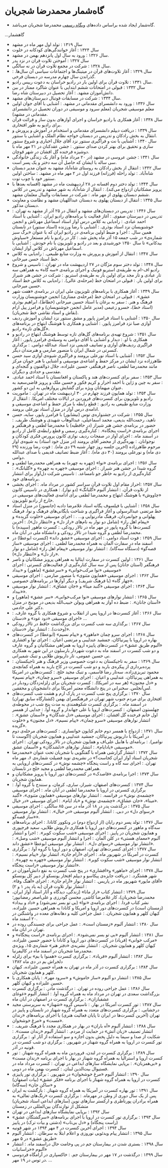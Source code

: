 # گاه‌شمار محمدرضا شجریان

- گاه‌شمار ایجاد شده براساس داده‌های [وبگاه رسمی](https://mohammadrezashajarian.com/%d9%85%d8%ad%d9%85%d8%af%d8%b1%d8%b6%d8%a7-%d8%b4%d8%ac%d8%b1%db%8c%d8%a7%d9%86/) محمدرضا شجریان می‌باشد.

...گاهشمار
- سال ۱۳۱۹
  : تولد اول مهر ماه در مشهد
- سال ۱۳۲۴
  : آغاز خوانندگی‌های کودکانه در خلوت
- سال ۱۳۲۶
  : ورود به سال اول پانزدهم بهمن در مشهد.
- سال ۱۳۲۷
  : آموختن تلاوت قران در نزد پدر
- سال ۱۳۲۸
  : شرکت در مجمع تلاوت قرآن در نه سالگی.
- سال ۱۳۲۹
  : آغاز تلاوت‌های قرآن در میتینگ‌ها و اجتماعات سیاسی آن سال‌ها.
  : گذراندن سال چهارم مدرسه در دبستان فرخی.
- سال ۱۳۳۱
  : تلاوت قرآن برای اولین بار در رادیو خراسان به دعوت رییس رادیو.
- سال ۱۳۳۲
  : قبولی در امتحانات ششم ابتدایی با عنوان شاگرد ممتاز در بین دانش‌آموزان مشهد.
  : آغاز تحصیل در دبیرستان شاه رضا.
- سال ۱۳۳۴
  : شرکت در مسابقات فوتبال دبیرستان‌های مشهد.
- سال ۱۳۳۶
  : ورود به دانشسرای مقدماتی در مشهد.
  : آشنایی با آقای جوان اولین معلم موسیقی شجریان (معلم سرود و موسیقی در دوران تحصیل در دانشسرای مقدماتی در مشهد).
- سال ۱۳۳۸
  : آغاز همکاری با رادیو خراسان و اجرای آوازهای بدون ساز و قرائت قرآن برای رادیو به طور افتخاری.
- سال ۱۳۳۹
  : دریافت دیپلم دانشسرای مقدماتی و استخدام در آموزش و پرورش و انتقال به بخش رادکان و تدریس در دبستان خواجه نظام الملک و آشنایی با سنتور.
- سال ۱۳۴۰
  : آشنایی با نت و فراگیری سنتور نزد آقای جلال اخباری و شروع سنتور سازی و تحقیق برای بهتر کردن صدای سنتور.
  : جشن عقدکنان در ۲۱ مهر ماه با دوشیزه فرخنده گل افشان در شهر قوچان.
- سال ۱۳۴۱
  : جشن عروسی در مشهد (در ۲۰ مرداد ماه) و آغاز یک زندگی خانوادگی سی ساله با ایشان که حاصل آن سه دختر و یک پسر است.
- سال ۱۳۴۲
  : انتقال از بخش رادکان به روستای شاه‌آباد مشهد به عنوان مدیر دبستان شاه‌آباد.
  : تولد راحله (فرزانه) فرزند اول در ۲ مهر ماه در مشهد.
  : ساختن اولین سنتور خود با چوب توت.
- سال ۱۳۴۴
  : تولد دختر دوم افسانه در ۲۸ اردیبهشت ماه در مشهد (افسانه بعدها با پرویز مشکاتیان ازدواج می‌کند).
  : انتقال از شاه‌آباد به شهر مشهد و تدریس در کلاس ششم دبستان پهلوی از مهر ماه.
  : شرکت در مسابقات والیبال معلمان مشهد.
- سال ۱۳۴۵
  : انتقال از دبستان پهلوی به دبستان عبداللهیان مشهد و نظامت و معاونت دبستان مذکور.
- سال ۱۳۴۶
  : تدریس در دبستان‌های مشهد و انتقال در ۲۵ آذر از مشهد به تهران.
  : تدریس در دبیرستان صفوی.
  : آغاز فعالیت با برنامه‌های رادیو ایران.
  : آشنایی با استاد احمد عبادی.
  : راه‌یابی به کلاس درس آواز استاد اسماعیل مهرتاش و انجمن خوشنویسان نزد استاد بوذری.
  : آشنایی با رضا ورزنده (استاد سنتور) در تابستان همین سال.
  : اجرا و ضبط اولین برنامه‌ی در رادیو ایران که با عنوان «برگ سبز شماره‌ی» در شب جمعه ۱۵ آذر ماه پخش شد.
  : کار در رادیو با نام مستعار «سیاوش بیدکانی» تا سال ۱۳۵۰ خورشیدی و بعد در رادیو و تلویزیون با نام خودش.
  : آشنایی با اسماعیل مهرتاش در کلاس آواز ایشان.
- سال ۱۳۴۷
  : انتقال از آموزش و پرورش به وزارت منابع طبیعی.
  : راه‌یابی به کلاس خط استاد حسن میرخانی.
- سال ۱۳۴۸
  : تولد دختر سوم مژگان در ۲۷ اردیبهشت ماه در تهران.
  : تاسیس و شروع رادیو اف-ام به طریقه‌ی استریو فونیک و اجرای برنامه‌ی «سه گاه» به همراهی سه تار عبادی و تار مجد برای اولین بار به طریقه‌ی استریو.
  : شرکت در جشن هنر شیراز برای اولین بار.
  : قبولی در امتحان خط (مرحله‌ی عالی).
  : راه‌یابی به کلاس خط استاد حسین میرخانی.
- سال ۱۳۴۹
  : آغاز همکاری با برنامه‌های تلویزیون ملی ایران در برنامه‌ی «هفت شهر عشق».
  : قبولی در امتحان خط (مرحله‌ی ممتازی) انجمن خوشنویسان وزارت فرهنگ و هنر.
  : سفر به برغان با استاد حسین میرخانی (خطاط)، ابراهیم بوذری (استاد خط)، خسرو زعیمی (مدیر عامل انجمن خوشنویسان) و فرامرز پیل ارام (نقاش و استاد نقاشی خط شجریان).
- سال ۱۳۵۰
  : آشنایی با استاد فرامرز پایور و مشق سنتور نزد ایشان و آموزش ردیف آوازی صبا نزد فرامرز پایور.
  : آشنایی و همکاری با هوشنگ ابتهاج در برنامه‌های «گل‌های تازه» رادیو.
- سال ۱۳۵۱
  : شروع تهیه‌ی برنامه‌های گل‌های تازه توسط هوشنگ ابتهاج در رادیو و همکاری با او.
  : دیدار و آشنایی با آقای دوامی به وسیله‌ی فرامرز پایور.
  : آغاز فراگیری ردیف‌های آوازی و تصانیف قدیمی نزد استاد عبدالله دوامی.
  : برگذاری کنسرتی در شمال ایران با منصور صارمی و هنرمندان دیگر.
- سال ۱۳۵۲
  : آشنایی با استاد نورعلی برومند و فراگیری شیوه‌ی آوازی سید حسن طاهرزاده نزد ایشان در مرکز حفظ و اشاعه‌ی موسیقی و آشنایی با هنر جویان مرکز مانند محمدرضا لطفی، ناصر فرهنگفر، حسین علیزاده، جلال ذوالفنون و گنجه‌ای و مقدسی و حدادی و دیگران.
- سال ۱۳۵۳
  : سفر برای کنسرت‌های هند و پاکستان و افغانستان با استاد احمد عبادی.
  : سفر به چین و ژاپن با احمد احرار و کریم فکور و حسین ملک و پرویز قاضی‌سعید به عنوان میهمانان ویژه برای گشایش پروازهایی به این دو کشور.
- سال ۱۳۵۴
  : تولد همایون فرزند چهارم در ۳۰ اردیبهشت ماه در تهران.
  : ماموریت رادیو و تلویزیون برای کنسرت‌های فروردین در ایالات مختلف امریکا.
  : انتقال از وزارت منابع طبیعی به رادیو.
  : قطع رابطه با مرکز حفظ و اشاعه‌ی موسیقی و ادامه‌ی درس آواز در منزل استاد نورعلی برومند.
- سال ۱۳۵۵
  : شرکت در جشنواره‌ی توس (نیشابور) با فرامرز پایور، سایه، حسن ناهید، رحمت‌الله بدیعی، محمد اسماعیلی، عبدالوهاب شهیدی و هوشنگ ظریف.
  : حضور در برنامه‌ی جشن هنر شیراز (در حافظیه) با محمدرضا لطفی و فرهنگفر و اجرای برنامه‌ی «راست پنجگاه».
  : کناره‌گیری رسمی و قطع رابطه‌ی کامل از رادیو در اسفند ماه.
  : اجرای آواز در صفحات ردیف نوازی کانون پرورس فکری کودکان و نوجوانان.
  : بهره‌گیری از محضر آقای برومند (در منزل خود استاد) به شیوه‌ی اواز مرحوم طاهرزاده (اخرین جلسه روز چهار شنبه ۲۹ دی ماه).
  : فوت رضا ورزنده (۲۹ دی ماه) و نورعلی برومند (۳۰ دی ماه).
  : آغاز ضبط تصانیف قدیمی با صدای عبدالله دوامی.
- سال ۱۳۵۶
  : اجرای برنامه‌ی «نوا» (چهره به چهره) به همراهی محمدرضا لطفی و گروه شیدا در جشن هنر شیراز.
  : اجرای موسیقی «چهره به چهره» و «گلبانگ».
  : کناره‌گیری از رادیو به خاطر جو نامساعد.
  : تاسیس شرکت دل‌آواز برای انتشار برنامه‌های خود.
- سال ۱۳۵۷
  :احراز مقام اول تلاوت قرآن سراسر کشور در مرداد ماه.
  : اجرای بخشی از تلاوت قرآن.
  : انتشار آلبوم «گلبانگ» (دو نوار).
  : همکاری در تاسیس کانون «چاووش» با هوشنگ ابتهاج و محمدرضا لطفی برای ادامه‌ی فعالیت‌های موسیقی در خارج از رادیو تلویزیون.
- سال ۱۳۵۸
  : آشنایی با فیلسوف یگانه استاد غلامرضا دادبه (جانسوز) در منزل استاد خط مرتضی عبدالرسولی و آغاز فراگیری و شناخت بایگانی‌های فرهنگ و نوا، فرهنگ پهلوانی و جوانمردان، فرهنگ مادرنوایی و… . 
  : اجرای موسیقی «خلوت گزیده» و «پیغام اهل راز» (شامل دو نوار به نام‌های  «راز دل» و «انتظار دل»).
  : آخرین کنسرت‌ها با گروه پایور در مهر ماه در تالار رودکی.
  : کنسرت ماهور (سپیده) با محمدرضا لطفی و گروه شیدا در تالار رودکی و دانشکاه ملی در آبان ماه.
- سال ۱۳۵۹
  : فوت استاد دوامی.
  : اجرای موسیقی «عشق داند» (کنسرت ابوعطا) در اسفند ماه در سفارت آلمان به همراه محمدرضا لطفی.
  : اجرای موسیقی «ساز قصه‌گو» (دستگاه سه‌گاه).
  : انتشار نوار موسیقی «پیغام اهل راز» (شامل دو نوار «راز دل» و «انتظار دل»).
- سال ۱۳۶۱
  : اولین کنسرت در سفارت ایتالیا به همراهی پرویز مشکاتیان و ناصر فرهنگفر (آستان جانان) پس از سه سال کناره‌گیری از فعالیت‌های کنسرتی
  : اجرای موسیقی «نوا مرکب‌خوانی» و «سرعشق» (ماهور) و «بیداد»
- سال ۱۳۶۲
  : اجرای موسیقی «همایون مثنوی» با منصور صارمی.
  : اجرای موسیقی «چهار گاه» (با فرهنگ شریف) و دیگر آوازها در برنامه‌های خصوصی.
- سال ۱۳۶۴
  : اجرای موسیقی «گنبد مینا» و «جان عشاق».
  : انتشار نوار موسیقی «بیداد».
- سال ۱۳۶۵
  : انتشار نوارهای موسیقی «نوا مرکب‌خوانی»، «سر عشق» (ماهور) و «آستان جانان».
  : ضبط ده آواز به همراهی ویولن حبیب‌الله بدیعی در مونیخ در منزل دکتر علی خادمی.
- سال ۱۳۶۶
  : آغاز کنسرت‌ها در اروپا پس از انقلاب و شروع همکاری با گروه عارف.
  : اجرای موسیقی «دود عود» و «دستان» …
- سال ۱۳۶۷
  : برگذازی سه شب کنسرت برای بزرگداشت حافظ در تالار رودکی (وحدت).
  : انتشار نوار «دستان».
- سال ۱۳۶۸
  : اجرای سرو چمان «ماهور» و «پیام نسیم» (ابوعطا) در کنسرت‌های بهاره در اروپا با پیرنیاکان،‌ جمشید عندلیبی و مرتضی اعیان.
  : اجرای نوا و افشاری «آلبوم طریق عشق» در کنسرت‌های پاییزه اروپا به همراهی مشکاتیان و گروه عارف و دو شب کنسرت در اسفند ماه به دعوت شهردار بارسلون در این شهر به همکاری نی حسین عمومی، تار داریوش طلایی و تنبک شمیرانی.
- سال ۱۳۶۹
  : سفر به تاجیکستان به دعوت خصوصی وزیر فرهنگ و هنر تاجیکستان.
  : پرده‌برداری از پیکره‌ی باربد و دو شب کنسرت در کاخ باربد به همراه کمانچه‌ی محمود تبریزی‌زاده، سه‌تار رضا قاسمی، و تنبک مجید خلج.
  : کنسرت‌هایی در امریکا به همراهی پیرنیاکان، عندلیبی و اعیان.
  : اجرای موسیقی «سرو چمان»، «پیام نسیم» و «دل مجنون» (هر سه در امریکا).
  : کنسرت شجریان برای زلزله‌زدگان رودبار در لس‌آنجلس. سخنرانی در پنج دانشگاه معتبر آمریکا برای دانشجویان و محققین.
- سال ۱۳۷۰
  : برگزاری پنج شب کنسرت در پارک ارم و هشت شب کنسرت‌های افتخاری برای مردم جنوب شهر تهران در فرهنگسرای بهمن (کشتارگاه سابق تهران) در اسفند ماه.
  : برگزاری کنسرت شکوهمندی به مدت پنج شب در محوطه‌ی چهلستون اصفهان.
  : کنسرت‌های اروپا با علی جهاندار و گروه آوا.
  : جدایی از همسر اول خانم فرخنده گل افشان.
  : اجرای موسیقی «دل شدگان» و «آسمان عشق».
  : انتشار نوارهای موسیقی «سرو چمان»، «پیام نسیم»، «دل مجنون» و «خلوت گزیده».
- سال ۱۳۷۱
  : ازدواج با همسر دوم خانم کتایون خوانساری.
  : کنسرت‌های مرحله‌ی دوم در آمریکا با داریوش پیرنیاکان، جمشید عندلیبی و همایون شجریان (اگوست تا نوامبر).
  : برنامه‌ای با هابیل علی‌اف و همایون شجریان در تالار رودکی تهران.
  : اجرای موسیقی «یادایام».
  : انتشار نوارهای «دلشدگان» و «آسمان عشق».
- سال ۱۳۷۲
  : انتشار گزارشی همراه با گفتگویی با شجریان تحت عنوان «محمدرضا شجریان استاد آواز ایران کجاست؟» در نشریه‌ی نوید فضیلت شماره‌ی ۶، مهر ماه تهران.
  : اجرای سه گاه و راست پنجگاه «چشمه نوش» در کنسرت‌های اروپایی به همراهی محمدرضا لطفی و مجید خلج در تابستان.
- سال ۱۳۷۳
  : اجرا برنامه‌ی «قاصدک» در کنسرت‌های دور اروپا با پرویز مشکاتیان و همایون شجریان.
- سال ۱۳۷۴
  : کنسرت‌های اصفهان، شیراز، ساری، کرمان، و سنندج با گروه آوا.
  : برگزاری کنسرتی در اروپا با محمدرضا لطفی در آبان ماه.
  : اجرای موسیقی «چشمه‌ی نوش» در فرانسه.
  : انتشار نوارهای موسیقی «همایون مثنوی»، «گنبد مینا»، «جان عشاق»، «چشمه‌ی نوش» و «یاد ایام».
  : اجرای موسیقی «در خیال».
- سال ۱۳۷۵
  : درگذشت پدر در ۱۸ آذر ماه در سن ۸۵ سالگی.
  : اجرای موسیقی «رسوای دل» در دبی.
  : انتشار آلبوم موسیقی «در خیال».
  : انتشار نوار موسیقی «ساز قصه‌گو».
- سال ۱۳۷۶
  : تولد پسر دوم رایان (از ازدواج دوم) در ونکوور کانادا.
  : اجرای برنامه‌های سه‌گاه و ماهور در کنسرت‌های دور اروپا با همکاری داریوش طلایی، سعید فرجپوری و همایون شجریان در پاییز.
  : اجرای موسیقی «شب سکوت کویر».
  : اجرا و انتشار آلبوم «معمای هستی» در کلن آلمان.
  : اجرا و انتشار آلبوم موسیقی «شب وصل».
  : انتشار نوار موسیقی «رسوای دل».
  : انتشار نوار موسیقی ابوعطا «عشق داند».
- سال ۱۳۷۷
  : اجرای کنسرت‌های تهران، اصفهان و دور اروپا با گروه آوا.
  : برگزاری کنسرت در آمریکا در شهریور ماه.
  : اجرای «آرام جان». انتشار نوار «پیام نسیم».
  : انتشار نوار موسیقی «شب سکوت کویر».
  : انتشار نوار موسیقی «چهره به چهره».
  : انتشار نوار موسیقی «راست پنجگاه».
- سال ۱۳۷۸
  : اجرای «ماهور» و«افشاری» در پنج شب کنسرت به نفع دانش‌آموزان در شهر هشتگرد.
  : دریافت جایزه‌ی پیکاسو و دیپلم افتخار یونسکو از دبیر کل یونسکو «آقای مایور» شهریور ماه در پاریس.
  : انتشار نوار «آرام جان».
  : اجرای «آهنگ وفا».
  : انتشار نوار تلاوت قرآن (به یاد پدر ۱ و ۲)
- سال ۱۳۷۹
  : انتشار کتاب‌ «راز مانا» (زندگی، دیدگاه و آثار استاد آواز ایران، محمدرضا شجریان)، کار غلامرضا کاشی, محسن گودرزی و علی‌اصغر رمضانپور؛ نشر کتاب فردا.
  : اجرای برنامه‌ی «نوا» (بی تو بسر نمی‌شود) و «داد و بیداد» (زمستان است) در کنسرت‌های دور اروپا و امریکا و کانادا به همراهی حسین علیزاده، کیهان کلهر و همایون شجریان.
  : عمل جراحی کلیه و دهانه‌های معده در واشنگتن در ۲۰ اسفند ماه.
- سال ۱۳۸۰
  : انتشار آلبوم «زمستان است».
  : عمل جراحی برای چسبندگی روده در تهران در ابان ماه.
- سال ۱۳۸۱
  : انتشار آلبوم «بی تو بسر نمی‌شود».
  : اجرای برنامه‌ی «راست پنجگاه» و «مرکب خوانی» (فریاد) در کنسرت‌های دور اروپا و کانادا با حضور حسین علیزاده، کیهان کلهر و همایون شجریان.
  : انتشار نشریه‌ی «دفتر هنر» شماره‌ی ۱۵، ویژه‌ی محمدرضا شجریان در اسفند ماه در کالیفرنیا.
- سال ۱۳۸۲
  : انتشار آلبوم «فریاد».
  : برگزاری کنسرت «همنوا با بم» برای زلزله دلخراش بم در دی ماه ۱۳۸۲
- سال ۱۳۸۴
  : برگزاری کنسرت در آذر ماه در تهران به همراه حسین علیزاده، کیهان کلهر و همایون شجریان.
- سال ۱۳۸۵
  : انتشار دو آلبوم «ساز خاموش» و «سرود مهر».
  : پایان همکاری با حسین علیزاده و کیهان کلهر.
- سال ۱۳۸۶
  : عمل جراحی روده در تهران.
  : درگذشت مادر.
  : برگزاری کنسرت بزرگداشت سعدی در تهران در مرداد ماه به همراه گروه آوا.
  : انتشار آلبوم «غوغای عشقبازان».
  : برگزاری کنسرت در اصفهان در آبان ماه
- سال ۱۳۸۷
  : تور کنسرت آمریکا در بهار.
  : تاسیس گروه «شهناز» به سرپرستی مجید درخشانی.
  : برگزاری کنسرت‌های متعدد به همراه گروه شهناز در تابستان و پاییز در تهران (آخرین کنسرت‌ها در ایران تا پایان فعالیت هنری) با اجرای برنامه‌های «رندان مست»‌ و‌ «مرغ خوشخوان».
- سال ۱۳۸۸
  : انتشار آلبوم «آه باران»‌ در بهار در همکاری مجدد با فرهنگ شریف.
  : انتشار تصنیف «زبان آتش»‌ در حمایت از مردم.
  : انتشار آلبوم «رندان مست».
  : شکایت از صدا و سیما به دلیل پخش بدون اجازه و سو استفاده از آثار او.
  : برگزاری تور کنسرت در اروپا به همراه گروه شهناز در شهریور.
  : برگزاری دو شب کنسرت در قونیه در آذر.
- سال ۱۳۸۹
  : برگزاری کنسرت در لندن، فروردین ماه به همراه گروه شهناز.
  : تور کنسرت اروپا و استرالیا به همراه گروه شهناز در بهار با اجرای برنامه «رندان مست» و «بی‌همزبان».
  : برپایی نمایشگاه سازهای ابداعی در تهران.
  : کنسرت مرداد ماه در فستیوال بیت‌الدین لبنان.
  : کنسرت بهمن ماه در دوبی.
- سال ۱۳۹۰
  : انتشار آلبوم «مرغ خوشخوان»‌ در شهریور.
  : برگزاری تور پاییزی کنسرت در اروپا به همراه گروه شهناز با اجرای برنامه «فکر عشق» (بیات اصفهان) و «ساکن جان» (سه‌گاه)
- سال ۱۳۹۱
  : تور بهاره کنسرت در آمریکا به همراه گروه شهناز.
  : بازگشت به ایران پس از یک سال دوری از وطن در مهرماه.
  : برگزاری کنسرت «رنگ‌های تعالی» به همراه برادران پورناظری و ارکستر سازهای نوین (سازهای ابداعی استاد شجریان) متشکل از نوازندگان بین‌المللی در زمستان
- سال ۱۳۹۲
  : برپایی نمایشگاه سازهای ابداعی در تهران
- سال ۱۳۹۳
  : برگزاری تور کنسرت در اروپا با اجرای برنامه‌های «سرگشتگان عشق» (راست پنجگاه) و «دل بی‌تاب» (دشتی و بیات ترک) در پاییز
- سال ۱۳۹۴
  : اجرای آخرین کنسرت در ۴ مهر ۱۳۹۴ در شهر قونیه
- سال ۱۳۹۵
  : انتشار پیام ویدئویی نوروزی و اعلام ابتلا به سرطان.
  : انتشار آلبوم «طریق عشق» در ۵ مهر
- سال ۱۳۹۸
  : بستری شدن در بیمارستان جم در پی وخامت حال دراسفند ماه.
  : انتشار آلبوم «خراسانیات»
- سال ۱۳۹۹
  : درگذشت در ۱۷ مهر در بیمارستان جم.
  : خاکسپاری در آرامگاه فردوسی در توس در ۱۹ مهر.
...
